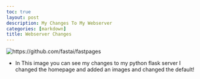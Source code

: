 ```yaml
---
toc: true
layout: post
description: My Changes To My Webserver 
categories: [markdown]
title: Webserver Changes
---
```



![]({{site.baseurl}}/images/Goals.png "https://github.com/fastai/fastpages")


- In This image you can see my changes to my python flask server I changed the homepage and added an images and changed the default!
